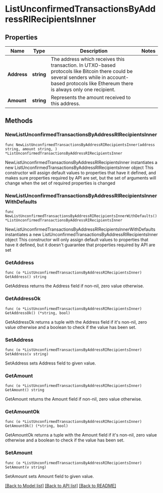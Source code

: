 # ListUnconfirmedTransactionsByAddressRIRecipientsInner

## Properties

Name | Type | Description | Notes
------------ | ------------- | ------------- | -------------
**Address** | **string** | The address which receives this transaction. In UTXO-based protocols like Bitcoin there could be several senders while in account-based protocols like Ethereum there is always only one recipient. | 
**Amount** | **string** | Represents the amount received to this address. | 

## Methods

### NewListUnconfirmedTransactionsByAddressRIRecipientsInner

`func NewListUnconfirmedTransactionsByAddressRIRecipientsInner(address string, amount string, ) *ListUnconfirmedTransactionsByAddressRIRecipientsInner`

NewListUnconfirmedTransactionsByAddressRIRecipientsInner instantiates a new ListUnconfirmedTransactionsByAddressRIRecipientsInner object
This constructor will assign default values to properties that have it defined,
and makes sure properties required by API are set, but the set of arguments
will change when the set of required properties is changed

### NewListUnconfirmedTransactionsByAddressRIRecipientsInnerWithDefaults

`func NewListUnconfirmedTransactionsByAddressRIRecipientsInnerWithDefaults() *ListUnconfirmedTransactionsByAddressRIRecipientsInner`

NewListUnconfirmedTransactionsByAddressRIRecipientsInnerWithDefaults instantiates a new ListUnconfirmedTransactionsByAddressRIRecipientsInner object
This constructor will only assign default values to properties that have it defined,
but it doesn't guarantee that properties required by API are set

### GetAddress

`func (o *ListUnconfirmedTransactionsByAddressRIRecipientsInner) GetAddress() string`

GetAddress returns the Address field if non-nil, zero value otherwise.

### GetAddressOk

`func (o *ListUnconfirmedTransactionsByAddressRIRecipientsInner) GetAddressOk() (*string, bool)`

GetAddressOk returns a tuple with the Address field if it's non-nil, zero value otherwise
and a boolean to check if the value has been set.

### SetAddress

`func (o *ListUnconfirmedTransactionsByAddressRIRecipientsInner) SetAddress(v string)`

SetAddress sets Address field to given value.


### GetAmount

`func (o *ListUnconfirmedTransactionsByAddressRIRecipientsInner) GetAmount() string`

GetAmount returns the Amount field if non-nil, zero value otherwise.

### GetAmountOk

`func (o *ListUnconfirmedTransactionsByAddressRIRecipientsInner) GetAmountOk() (*string, bool)`

GetAmountOk returns a tuple with the Amount field if it's non-nil, zero value otherwise
and a boolean to check if the value has been set.

### SetAmount

`func (o *ListUnconfirmedTransactionsByAddressRIRecipientsInner) SetAmount(v string)`

SetAmount sets Amount field to given value.



[[Back to Model list]](../README.md#documentation-for-models) [[Back to API list]](../README.md#documentation-for-api-endpoints) [[Back to README]](../README.md)


